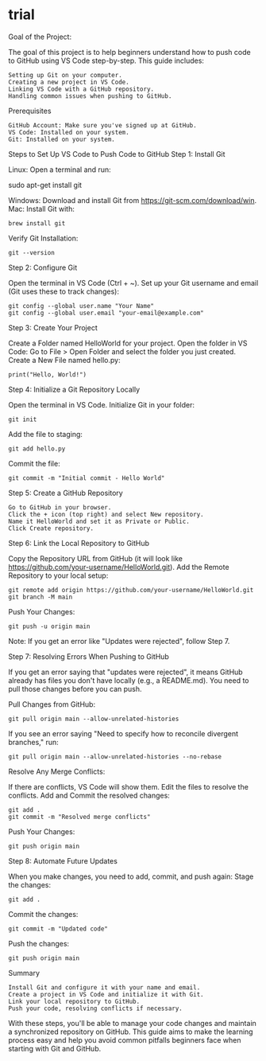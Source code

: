 # trial
Goal of the Project:

The goal of this project is to help beginners understand how to push code to GitHub using VS Code step-by-step. This guide includes:

    Setting up Git on your computer.
    Creating a new project in VS Code.
    Linking VS Code with a GitHub repository.
    Handling common issues when pushing to GitHub.

Prerequisites

    GitHub Account: Make sure you've signed up at GitHub.
    VS Code: Installed on your system.
    Git: Installed on your system.

Steps to Set Up VS Code to Push Code to GitHub
Step 1: Install Git

Linux: Open a terminal and run:

sudo apt-get install git

Windows: Download and install Git from https://git-scm.com/download/win.
Mac: Install Git with:

    brew install git

Verify Git Installation:

    git --version

Step 2: Configure Git

Open the terminal in VS Code (Ctrl + ~).
Set up your Git username and email (Git uses these to track changes):

    git config --global user.name "Your Name"
    git config --global user.email "your-email@example.com"

Step 3: Create Your Project

Create a Folder named HelloWorld for your project.
Open the folder in VS Code:
    Go to File > Open Folder and select the folder you just created.
Create a New File named hello.py:


    print("Hello, World!")

Step 4: Initialize a Git Repository Locally

Open the terminal in VS Code.
Initialize Git in your folder:

    git init

Add the file to staging:

    git add hello.py

Commit the file:

    git commit -m "Initial commit - Hello World"

Step 5: Create a GitHub Repository

    Go to GitHub in your browser.
    Click the + icon (top right) and select New repository.
    Name it HelloWorld and set it as Private or Public.
    Click Create repository.

Step 6: Link the Local Repository to GitHub

Copy the Repository URL from GitHub (it will look like https://github.com/your-username/HelloWorld.git).
Add the Remote Repository to your local setup:

    git remote add origin https://github.com/your-username/HelloWorld.git
    git branch -M main

Push Your Changes:

    git push -u origin main

Note: If you get an error like "Updates were rejected", follow Step 7.

Step 7: Resolving Errors When Pushing to GitHub

If you get an error saying that "updates were rejected", it means GitHub already has files you don't have locally (e.g., a README.md). You need to pull those changes before you can push.

Pull Changes from GitHub:

    git pull origin main --allow-unrelated-histories

If you see an error saying "Need to specify how to reconcile divergent branches," run:

    git pull origin main --allow-unrelated-histories --no-rebase

Resolve Any Merge Conflicts:

If there are conflicts, VS Code will show them. Edit the files to resolve the conflicts.
Add and Commit the resolved changes:

    git add .
    git commit -m "Resolved merge conflicts"

Push Your Changes:

    git push origin main

Step 8: Automate Future Updates

When you make changes, you need to add, commit, and push again:
Stage the changes:

    git add .

Commit the changes:

    git commit -m "Updated code"

Push the changes:

    git push origin main

Summary

    Install Git and configure it with your name and email.
    Create a project in VS Code and initialize it with Git.
    Link your local repository to GitHub.
    Push your code, resolving conflicts if necessary.

With these steps, you'll be able to manage your code changes and maintain a synchronized repository on GitHub. This guide aims to make the learning process easy and help you avoid common pitfalls beginners face when starting with Git and GitHub.